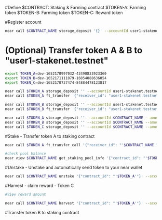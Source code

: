 #Define
$CONTRACT: Staking & Farming contract
$TOKEN-A: Farming token
$TOKEN-B: Farming token
$TOKEN-C: Reward token

#Register account
```sh
near call $CONTRACT_NAME storage_deposit '{}' --accountId user1-stakenet.testnet --deposit 1
```

# (Optional) Transfer token A & B to "user1-stakenet.testnet"
```sh
export TOKEN_A=dev-1652170997032-43490833923360
export TOKEN_B=dev-1652171111079-16054088636054
export TOKEN_C=dev-1652170737474-84884478123817

near call $TOKEN_A storage_deposit '' --accountId user1-stakenet.testnet --amount 0.00125
near call $TOKEN_A ft_transfer '{"receiver_id": "user1-stakenet.testnet", "amount": "100000000000000000"}' --accountId $TOKEN_A --amount 0.000000000000000000000001

near call $TOKEN_B storage_deposit '' --accountId user1-stakenet.testnet --amount 0.00125
near call $TOKEN_B ft_transfer '{"receiver_id": "user1-stakenet.testnet", "amount": "100000000000000000"}' --accountId $TOKEN_B --amount 0.000000000000000000000001

near call $TOKEN_A storage_deposit '' --accountId $CONTRACT_NAME --amount 0.00125
near call $TOKEN_B storage_deposit '' --accountId $CONTRACT_NAME --amount 0.00125
near call $TOKEN_C storage_deposit '' --accountId $CONTRACT_NAME --amount 0.00125
```
#Stake - Transfer token A to staking contract
```sh
near call $TOKEN_A ft_transfer_call '{"receiver_id": "'$CONTRACT_NAME'", "amount": "100", "msg": ""}' --accountId user1-stakenet.testnet --depositYocto 1 --gas 300000000000000

#check pool balance
near view $CONTRACT_NAME get_staking_pool_info '{"contract_id": "'$TOKEN_A'"}' 
```

#Unstake - Unstake and automatically send token to your near wallet
```sh
near call $CONTRACT_NAME unstake '{"contract_id": "'$TOKEN_A'"}' --accountId user1-stakenet.testnet --depositYocto 1 --gas 300000000000000

``` 

#Harvest - claim reward - Token C
```sh
#View reward amount 

near call $CONTRACT_NAME harvest '{"contract_id": "'$TOKEN_A'"}' --accountId user1-stakenet.testnet --depositYocto 1 --gas 300000000000000
```

#Transfer token B to staking contract
